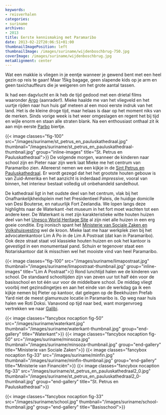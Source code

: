 ```yaml
---
keywords:
- reisverhalen
categories:
- suriname
archives:
- 2013
title: Eerste kennismaking met Paramaribo
date: 2013-02-22T20:06:51+01:00
thumbnailImagePosition: left
thumbnailImage: /images/suriname/wijdenboschbrug-750.jpg
coverImage: /images/suriname/wijdenboschbrug.jpg
metaAlignment: center
---
```


Wat een makkie is vliegen in je eentje wanneer je gewend bent met een heel
gezin op reis te gaan! Maar 15kg bagage, geen slapende kids op je arm en geen
taxichauffeurs die je weigeren om het grote aantal tassen.

Ik had een dagvlucht en ik heb de tijd gedood met een drietal films waaronder
<a href="http://www.imdb.com/title/tt1024648/" target="_blank">Argo</a>
(aanrader!). Mieke haalde me van het vliegveld en het uurtje rijden naar hun
huis gaf meteen al een mooi eerste indruk van het land. Het is de kleine droge
tijd, maar helaas is daar op het moment niks van de merken. Sinds vorige week
is het weer omgeslagen en regent het bij tijd en wijle enorm en staan alle
straten blank. Na een  enthousiast onthaal zit ik aan mijn eerste <a
href="http://www.parbobier.com/index.php?ageCheck=1" target="_blank">Parbo</a>
biertje.

{{< image classes="fig-100"
src="/images/suriname/st_petrus_en_pauluskathedraal.jpg"
thumbnail="/images/suriname/st_petrus_en_pauluskathedraal-thumbnail.jpg"
group="inline-images" title="St. Petrus en Pauluskathedraal">}}
De volgende morgen, wanneer de kinderen naar school zijn en Pieter naar zijn
werk laat Mieke me het centrum van Paramaribo zien. Allereerst nemen we een
kijkje in de <a
href="http://nl.wikipedia.org/wiki/Sint-Petrus-en-Pauluskathedraal_%28Paramaribo%29"
target="_blank">Sint Petrus en Pauluskathedraal</a>. Er wordt gezegd dat het
het grootste houten gebouw is van Zuid-Amerika en het aanzicht is inderdaad
<i>impressive</i>, vooral van binnen, het interieur bestaat volledig uit
onbehandeld sandelhout.

De kathedraal ligt in het oudste deel van het centrum, vlak bij het
Onafhankelijkheidsplein met het Presidentieel Paleis, de huidige domicile van
Desi Bouterse, en natuurlijk Fort Zeelandia. We lopen langs deze highlights
naar de Waterkant &dash;het museum in het fort moet wachten tot een andere
keer. De Waterkant is met zijn karakteristieke witte houten huizen deel van het
<a href="http://whc.unesco.org/en/list/940" target="_blank">Unesco World
Heritage Site</a> al zijn niet alle huizen in een erg goeie conditie. Erg
ironisch spant het <a href="http://www.soza.sr.net/" target="_blank">Ministerie
van Sociale Zaken en Volkshuisvesting</a> wel de kroon. Mieke laat me haar
werkplek zien bij het advocatenkantoor Lim A Po in de Lim A Postraat (dat kan
in Paramaribo). Ook deze straat staat vol klassieke houten huizen en ook het
kantoor is gevestigd in een monumentaal pand. Schuin er tegenover staat een
Notariskantoor dat ik misschien wel het mooiste vind van heel Paramaribo.

{{< image classes="fig-100"
src="/images/suriname/limapostraat.jpg"
thumbnail="/images/suriname/limapostraat-thumbnail.jpg"
group="inline-images" title="Lim A Postraat">}}
Rond lunchtijd halen we de kinderen van school. De standaard schooltijden zijn
van zeven uur tot half één voor de basisschool en tot één uur voor de
middelbare school. De middag vliegt voorbij met gezinsdingetjes en aan het
einde van de werkdag ga ik een kijkje nemen bij Pieter op kantoor, dat gelegen
op de Beekhuizen Prefab Yard niet de meest glamureuze locatie in Paramaribo is.
Op weg naar huis halen we <span class="term" title="Roti met eend">Roti
Doksi</span>. Vanavond op tijd naar bed, want morgenvroeg vertrekken we naar <a
href="http://nl.wikipedia.org/wiki/Galibi_%28dorp%29"
target="_blank">Galibi</a>.

{{< image classes="fancybox nocaption fig-50" src="/images/suriname/waterkant.jpg" thumbnail="/images/suriname/waterkant-thumbnail.jpg" group="end-gallery" title="Waterkant">}}
{{< image classes="fancybox nocaption fig-50" src="/images/suriname/minsoza.jpg" thumbnail="/images/suriname/minsoza-thumbnail.jpg" group="end-gallery" title="Ministerie van Sociale Zaken">}}
{{< image classes="fancybox nocaption fig-33" src="/images/suriname/minfin.jpg" thumbnail="/images/suriname/minfin-thumbnail.jpg" group="end-gallery" title="Ministerie van Financiën">}}
{{< image classes="fancybox nocaption fig-33" src="/images/suriname/st_petrus_en_pauluskathedraal2_0.jpg" thumbnail="/images/suriname/st_petrus_en_pauluskathedraal2_0-thumbnail.jpg" group="end-gallery" title="St. Petrus en Pauluskathedraal">}}

{{< image classes="fancybox nocaption fig-33" src="/images/suriname/school.jpg" thumbnail="/images/suriname/school-thumbnail.jpg" group="end-gallery" title="Basisschool">}}

